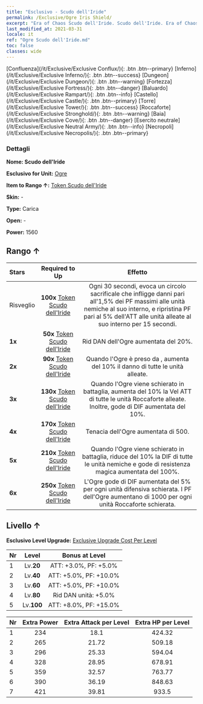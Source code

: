 ```yaml
---
title: "Esclusivo - Scudo dell'Iride"
permalink: /Exclusive/Ogre Iris Shield/
excerpt: "Era of Chaos Scudo dell'Iride. Scudo dell'Iride. Era of Chaos Esclusivo Scudo dell'Iride. Ogre Esclusivo."
last_modified_at: 2021-03-31
locale: it
ref: "Ogre Scudo dell'Iride.md"
toc: false
classes: wide
---
```

 [Confluenza](/it/Exclusive/Exclusive Conflux/){: .btn .btn--primary} [Inferno](/it/Exclusive/Exclusive Inferno/){: .btn .btn--success} [Dungeon](/it/Exclusive/Exclusive Dungeon/){: .btn .btn--warning} [Fortezza](/it/Exclusive/Exclusive Fortress/){: .btn .btn--danger} [Baluardo](/it/Exclusive/Exclusive Rampart/){: .btn .btn--info} [Castello](/it/Exclusive/Exclusive Castle/){: .btn .btn--primary} [Torre](/it/Exclusive/Exclusive Tower/){: .btn .btn--success} [Roccaforte](/it/Exclusive/Exclusive Stronghold/){: .btn .btn--warning} [Baia](/it/Exclusive/Exclusive Cove/){: .btn .btn--danger} [Esercito neutrale](/it/Exclusive/Exclusive Neutral Army/){: .btn .btn--info} [Necropoli](/it/Exclusive/Exclusive Necropolis/){: .btn .btn--primary} 

### Dettagli
 **Nome: Scudo dell'Iride** 

 **Esclusivo for Unit:** [Ogre](/it/units/Ogre/) 

 **Item to Rango ↑:** [Token Scudo dell'Iride](/it/Items/con_913/)

 **Skin:** -

 **Type:** Carica

 **Open:** -

 **Power:** 1560

## Rango ↑

  |     Stars    |  Required to Up | Effetto |
  |:-------------|:---------------:|:---------------:|
  |  Risveglio  | **100x** [Token Scudo dell'Iride](/it/Items/con_913/) | Ogni 30 secondi, evoca un circolo sacrificale che infligge danni pari all'1,5% dei PF massimi alle unità nemiche al suo interno, e ripristina PF pari al 5% dell'ATT alle unità alleate al suo interno per 15 secondi. |
  | **1x** <i class="fas fa-star"/> | **50x** [Token Scudo dell'Iride](/it/Items/con_913/) | Rid DAN dell'Ogre aumentata del 20%. |
  | **2x** <i class="fas fa-star"/> | **90x** [Token Scudo dell'Iride](/it/Items/con_913/) | Quando l'Ogre è preso da <Raptus>, aumenta del 10% il danno di tutte le unità alleate. |
  | **3x** <i class="fas fa-star"/> | **130x** [Token Scudo dell'Iride](/it/Items/con_913/) | Quando l'Ogre viene schierato in battaglia, aumenta del 10% la Vel ATT di tutte le unità Roccaforte alleate. Inoltre, gode di DIF aumentata del 10%. |
  | **4x** <i class="fas fa-star"/> | **170x** [Token Scudo dell'Iride](/it/Items/con_913/) | Tenacia dell'Ogre aumentata di 500. |
  | **5x** <i class="fas fa-star"/> | **210x** [Token Scudo dell'Iride](/it/Items/con_913/) | Quando l'Ogre viene schierato in battaglia, riduce del 10% la DIF di tutte le unità nemiche e gode di resistenza magica aumentata del 100%. |
  | **6x** <i class="fas fa-star"/> | **250x** [Token Scudo dell'Iride](/it/Items/con_913/) | L'Ogre gode di DIF aumentata del 5% per ogni unità difensiva schierata. I PF dell'Ogre aumentano di 1000 per ogni unità Roccaforte schierata. |


## Livello ↑
 **Esclusivo Level Upgrade:** [Exclusive Upgrade Cost Per Level](/Exclusive/ExclusiveUpgradeCostPerLevel/)

  |  Nr  |   Level  | Bonus at Level |
  |:-----|:--------:|:--------------:|
  | 1 | Lv.**20** | ATT: +3.0%, PF: +5.0% |
  | 2 | Lv.**40** | ATT: +5.0%, PF: +10.0% |
  | 3 | Lv.**60** | ATT: +5.0%, PF: +10.0% |
  | 4 | Lv.**80** | Rid DAN unità: +5.0% |
  | 5 | Lv.**100** | ATT: +8.0%, PF: +15.0% |


  |  Nr  |  Extra Power | Extra Attack per Level | Extra HP per Level |
  |:-----|:--------:|:--------:|:--------:|
  | 1 | 234 | 18.1 | 424.32 |
  | 2 | 265 | 21.72 | 509.18 |
  | 3 | 296 | 25.33 | 594.04 |
  | 4 | 328 | 28.95 | 678.91 |
  | 5 | 359 | 32.57 | 763.77 |
  | 6 | 390 | 36.19 | 848.63 |
  | 7 | 421 | 39.81 | 933.5 |


